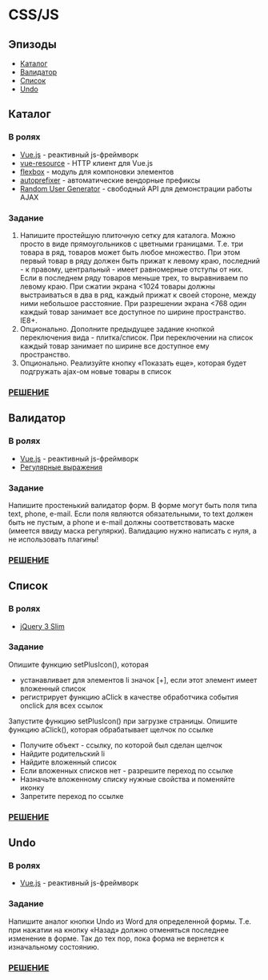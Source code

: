 # CSS/JS

## Эпизоды

- [Каталог](#Каталог)
- [Валидатор](#Валидатор)
- [Список](#Список)
- [Undo](#undo)

## Каталог

### В ролях

- [Vue.js](http://vuejs.org/) - реактивный js-фреймворк
- [vue-resource](https://github.com/vuejs/vue-resource) - HTTP клиент для Vue.js
- [flexbox](https://www.w3.org/TR/css-flexbox-1/) - модуль для компоновки элементов
- [autoprefixer](https://autoprefixer.github.io/) - автоматические вендорные префиксы
- [Random User Generator](https://randomuser.me/) - свободный API для демонстрации работы AJAX

### Задание

1. Напишите простейшую плиточную сетку для каталога. Можно просто в виде прямоугольников с цветными границами. Т.е. три товара в ряд, товаров может быть любое множество. При этом первый товар в ряду должен быть прижат к левому краю, последний - к правому, центральный - имеет равномерные отступы от них. Если в последнем ряду товаров меньше трех, то выравниваем по левому краю. При сжатии экрана <1024 товары должны выстраиваться в два в ряд, каждый прижат к своей стороне, между ними небольшое расстояние. При разрешении экрана <768 один каждый товар занимает все доступное по ширине пространство. IE8+.
2. Опционально. Дополните предыдущее задание кнопкой переключения вида - плитка/список. При переключении на список каждый товар занимает по ширине все доступное ему пространство.
3. Опционально. Реализуйте кнопку «Показать еще», которая будет подгружать ajax-ом новые товары в список

### [РЕШЕНИЕ](https://yeltsov.github.io/sozdavatel-tasks/js/1.html)

## Валидатор

### В ролях

- [Vue.js](http://vuejs.org/) - реактивный js-фреймворк
- [Регулярные выражения](https://ru.wikibooks.org/wiki/%D0%A0%D0%B5%D0%B3%D1%83%D0%BB%D1%8F%D1%80%D0%BD%D1%8B%D0%B5_%D0%B2%D1%8B%D1%80%D0%B0%D0%B6%D0%B5%D0%BD%D0%B8%D1%8F)

### Задание

Напишите простенький валидатор форм. В форме могут быть поля типа text, phone, e-mail. Если поля являются обязательными, то text должен быть не пустым, а phone и e-mail должны соответствовать маске (имеется ввиду маска регулярки). Валидацию нужно написать с нуля, а не использовать плагины!

### [РЕШЕНИЕ](https://yeltsov.github.io/sozdavatel-tasks/js/2.html)

## Список

### В ролях

- [jQuery 3 Slim](https://jquery.com/)

### Задание

Опишите функцию setPlusIcon(), которая

- устанавливает для элементов li значок [+], если этот элемент имеет вложенный список
- регистрирует функцию aClick в качестве обработчика события onclick для всех ссылок

Запустите функцию setPlusIcon() при загрузке страницы. Опишите функцию aClick(), которая обрабатывает щелчок по ссылке
- Получите объект - ссылку, по которой был сделан щелчок
- Найдите родительский li
- Найдите вложенный список
- Если вложенных списков нет - разрешите переход по ссылке
- Назначьте вложенному списку нужные свойства и поменяйте иконку
- Запретите переход по ссылке

### [РЕШЕНИЕ](https://yeltsov.github.io/sozdavatel-tasks/js/3.html)

## Undo

### В ролях

- [Vue.js](http://vuejs.org/) - реактивный js-фреймворк

### Задание

Напишите аналог кнопки Undo из Word для определенной формы. Т.е. при нажатии на кнопку «Назад» должно отменяться последнее изменение в форме. Так до тех пор, пока форма не вернется к изначальному состоянию.

### [РЕШЕНИЕ](https://yeltsov.github.io/sozdavatel-tasks/js/4.html)
